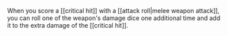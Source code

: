 When you score a [[critical hit]] with a [[attack roll|melee weapon attack]], you can roll one of the weapon's damage dice one additional time and add it to the extra damage of the [[critical hit]].